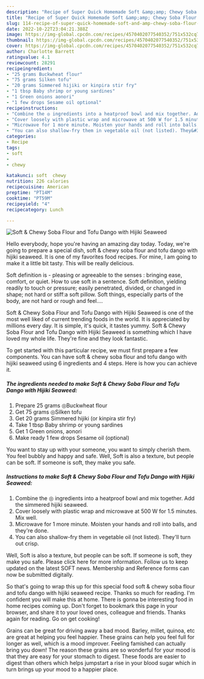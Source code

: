 ```yaml
---
description: "Recipe of Super Quick Homemade Soft &amp;amp; Chewy Soba Flour and Tofu Dango with Hijiki Seaweed"
title: "Recipe of Super Quick Homemade Soft &amp;amp; Chewy Soba Flour and Tofu Dango with Hijiki Seaweed"
slug: 114-recipe-of-super-quick-homemade-soft-and-amp-chewy-soba-flour-and-tofu-dango-with-hijiki-seaweed
date: 2022-10-22T23:04:21.388Z
image: https://img-global.cpcdn.com/recipes/4570402077540352/751x532cq70/soft-chewy-soba-flour-and-tofu-dango-with-hijiki-seaweed-recipe-main-photo.jpg
thumbnail: https://img-global.cpcdn.com/recipes/4570402077540352/751x532cq70/soft-chewy-soba-flour-and-tofu-dango-with-hijiki-seaweed-recipe-main-photo.jpg
cover: https://img-global.cpcdn.com/recipes/4570402077540352/751x532cq70/soft-chewy-soba-flour-and-tofu-dango-with-hijiki-seaweed-recipe-main-photo.jpg
author: Charlotte Barrett
ratingvalue: 4.1
reviewcount: 28291
recipeingredient:
- "25 grams Buckwheat flour"
- "75 grams Silken tofu"
- "20 grams Simmered hijiki or kinpira stir fry"
- "1 tbsp Baby shrimp or young sardines"
- "1 Green onions aonori"
- "1 few drops Sesame oil optional"
recipeinstructions:
- "Combine the ◎ ingredients into a heatproof bowl and mix together. Add the simmered hijiki seaweed."
- "Cover loosely with plastic wrap and microwave at 500 W for 1.5 minutes. Mix well."
- "Microwave for 1 more minute. Moisten your hands and roll into balls, and they&#39;re done."
- "You can also shallow-fry them in vegetable oil (not listed). They&#39;ll turn out crisp."
categories:
- Recipe
tags:
- soft
- 
- chewy

katakunci: soft  chewy 
nutrition: 226 calories
recipecuisine: American
preptime: "PT14M"
cooktime: "PT59M"
recipeyield: "4"
recipecategory: Lunch

---
```



![Soft &amp; Chewy Soba Flour and Tofu Dango with Hijiki Seaweed](https://img-global.cpcdn.com/recipes/4570402077540352/751x532cq70/soft-chewy-soba-flour-and-tofu-dango-with-hijiki-seaweed-recipe-main-photo.jpg)

Hello everybody, hope you're having an amazing day today. Today, we're going to prepare a special dish, soft &amp; chewy soba flour and tofu dango with hijiki seaweed. It is one of my favorites food recipes. For mine, I am going to make it a little bit tasty. This will be really delicious.

Soft definition is - pleasing or agreeable to the senses : bringing ease, comfort, or quiet. How to use soft in a sentence. Soft definition, yielding readily to touch or pressure; easily penetrated, divided, or changed in shape; not hard or stiff:a soft pillow. Soft things, especially parts of the body, are not hard or rough and feel….

Soft &amp; Chewy Soba Flour and Tofu Dango with Hijiki Seaweed is one of the most well liked of current trending foods in the world. It is appreciated by millions every day. It is simple, it's quick, it tastes yummy. Soft &amp; Chewy Soba Flour and Tofu Dango with Hijiki Seaweed is something which I have loved my whole life. They're fine and they look fantastic.


To get started with this particular recipe, we must first prepare a few components. You can have soft &amp; chewy soba flour and tofu dango with hijiki seaweed using 6 ingredients and 4 steps. Here is how you can achieve it.

<!--inarticleads1-->

##### The ingredients needed to make Soft &amp; Chewy Soba Flour and Tofu Dango with Hijiki Seaweed:

1. Prepare 25 grams ◎Buckwheat flour
1. Get 75 grams ◎Silken tofu
1. Get 20 grams Simmered hijiki (or kinpira stir fry)
1. Take 1 tbsp Baby shrimp or young sardines
1. Get 1 Green onions, aonori
1. Make ready 1 few drops Sesame oil (optional)


You want to stay up with your someone, you want to simply cherish them. You feel bubbly and happy and safe. Well, Soft is also a texture, but people can be soft. If someone is soft, they make you safe. 

<!--inarticleads2-->

##### Instructions to make Soft &amp; Chewy Soba Flour and Tofu Dango with Hijiki Seaweed:

1. Combine the ◎ ingredients into a heatproof bowl and mix together. Add the simmered hijiki seaweed.
1. Cover loosely with plastic wrap and microwave at 500 W for 1.5 minutes. Mix well.
1. Microwave for 1 more minute. Moisten your hands and roll into balls, and they&#39;re done.
1. You can also shallow-fry them in vegetable oil (not listed). They&#39;ll turn out crisp.


Well, Soft is also a texture, but people can be soft. If someone is soft, they make you safe. Please click here for more information. Follow us to keep updated on the latest SOFT news. Membership and Reference forms can now be submitted digitally. 

So that's going to wrap this up for this special food soft &amp; chewy soba flour and tofu dango with hijiki seaweed recipe. Thanks so much for reading. I'm confident you will make this at home. There is gonna be interesting food in home recipes coming up. Don't forget to bookmark this page in your browser, and share it to your loved ones, colleague and friends. Thanks again for reading. Go on get cooking!

Grains can be great for driving away a bad mood. Barley, millet, quinoa, etc are great at helping you feel happier. These grains can help you feel full for longer as well, which is a mood improver. Feeling famished can actually bring you down! The reason these grains are so wonderful for your mood is that they are easy for your stomach to digest. These foods are easier to digest than others which helps jumpstart a rise in your blood sugar which in turn brings up your mood to a happier place.
